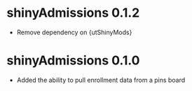 # shinyAdmissions 0.1.2

* Remove dependency on {utShinyMods}

# shinyAdmissions 0.1.0

* Added the ability to pull enrollment data from a pins board
